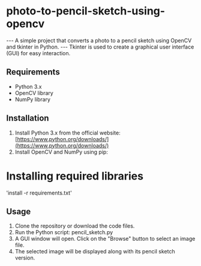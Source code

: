 # photo-to-pencil-sketch-using-opencv

--- A simple project that converts a photo to a pencil sketch using OpenCV and tkinter in Python.
--- Tkinter is used to create a graphical user interface (GUI) for easy interaction.

## Requirements

- Python 3.x
- OpenCV library
- NumPy library

## Installation

1. Install Python 3.x from the official website: [https://www.python.org/downloads/](https://www.python.org/downloads/)
2. Install OpenCV and NumPy using pip:

# Installing required libraries

'install -r requirements.txt'

## Usage

1. Clone the repository or download the code files.
2. Run the Python script: pencil_sketch.py
3. A GUI window will open. Click on the "Browse" button to select an image file.
4. The selected image will be displayed along with its pencil sketch version.
